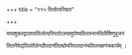 +++
title = "११५ तिलोत्पत्तिव्रत"

+++

माघशुक्लद्वादश्यांतिलोत्पत्तिरतोऽस्यामुपोष्यतिलस्नानंतिलैर्विष्णुपूजनं

तिलनैवेद्यंतिलंतैलेनदीपदानंतिलहोमस्तिलदानंचतिलभक्षणंचकार्यम् ।
